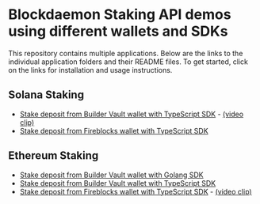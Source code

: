 # Blockdaemon Staking API demos using different wallets and SDKs

This repository contains multiple applications. Below are the links to the individual application folders and their README files.
To get started, click on the links for installation and usage instructions.

## Solana Staking
- [Stake deposit from Builder Vault wallet with TypeScript SDK](./solana-staking/buildervault/nodejs/README.md)   -   [(video clip)](https://youtu.be/wy-10gsdSGs?feature=shared)
- [Stake deposit from Fireblocks wallet with TypeScript SDK](./solana-staking/fireblocks/nodejs/README.md)

## Ethereum Staking
- [Stake deposit from Builder Vault wallet with Golang SDK](./ethereum-staking/buildervault/golang/README.md)
- [Stake deposit from Builder Vault wallet with TypeScript SDK](./ethereum-staking/buildervault/nodejs/README.md)
- [Stake deposit from Fireblocks wallet with TypeScript SDK](./ethereum-staking/fireblocks/nodejs/README.md)    -   [(video clip)](https://youtu.be/_6uwwNTh7iQ?feature=shared)

